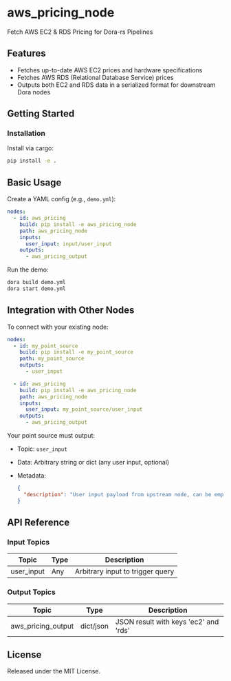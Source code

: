# aws_pricing_node

Fetch AWS EC2 & RDS Pricing for Dora-rs Pipelines

## Features
- Fetches up-to-date AWS EC2 prices and hardware specifications
- Fetches AWS RDS (Relational Database Service) prices
- Outputs both EC2 and RDS data in a serialized format for downstream Dora nodes

## Getting Started

### Installation
Install via cargo:
```bash
pip install -e .
```

## Basic Usage

Create a YAML config (e.g., `demo.yml`):

```yaml
nodes:
  - id: aws_pricing
    build: pip install -e aws_pricing_node
    path: aws_pricing_node
    inputs:
      user_input: input/user_input
    outputs:
      - aws_pricing_output
```

Run the demo:

```bash
dora build demo.yml
dora start demo.yml
```


## Integration with Other Nodes

To connect with your existing node:

```yaml
nodes:
  - id: my_point_source
    build: pip install -e my_point_source
    path: my_point_source
    outputs:
      - user_input

  - id: aws_pricing
    build: pip install -e aws_pricing_node
    path: aws_pricing_node
    inputs:
      user_input: my_point_source/user_input
    outputs:
      - aws_pricing_output
```

Your point source must output:

* Topic: `user_input`
* Data: Arbitrary string or dict (any user input, optional)
* Metadata:

  ```json
  {
    "description": "User input payload from upstream node, can be empty or used for custom triggers."
  }
  ```

## API Reference

### Input Topics

| Topic      | Type   | Description                       |
| ---------- | ------ | --------------------------------- |
| user_input | Any    | Arbitrary input to trigger query   |

### Output Topics

| Topic              | Type      | Description                                      |
| ------------------ | --------- | ------------------------------------------------ |
| aws_pricing_output | dict/json | JSON result with keys 'ec2' and 'rds'            |


## License

Released under the MIT License.
